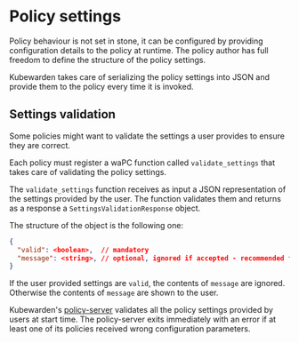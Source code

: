 # Policy settings

Policy behaviour is not set in stone, it can be configured by providing configuration
details to the policy at runtime. The policy author has full freedom to define
the structure of the policy settings.

Kubewarden takes care of serializing the policy settings into JSON and provide
them to the policy every time it is invoked.

## Settings validation

Some policies might want to validate the settings a user provides to ensure
they are correct.

Each policy must register a waPC function called `validate_settings` that
takes care of validating the policy settings.

The `validate_settings` function receives as input a JSON representation of
the settings provided by the user. The function validates them and returns
as a response a `SettingsValidationResponse` object.

The structure of the object is the following one:

```json
{
  "valid": <boolean>,  // mandatory
  "message": <string>, // optional, ignored if accepted - recommended for rejections
}
```

If the user provided settings are `valid`, the contents of `message` are ignored.
Otherwise the contents of `message` are shown to the user.

Kubewarden's [policy-server](https://github.com/chimera-kube/policy-server)
validates all the policy settings provided by users at start time.
The policy-server exits immediately with an error if at least one of its
policies received wrong configuration parameters.

